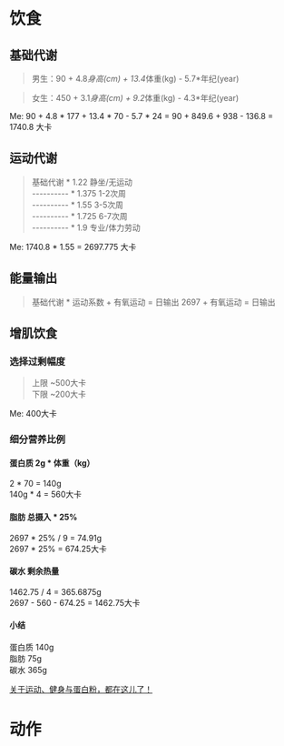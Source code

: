 # 饮食
###
## 基础代谢
> 男生：90 + 4.8*身高(cm) + 13.4*体重(kg) - 5.7*年纪(year)<br>

> 女生：450 + 3.1*身高(cm) + 9.2*体重(kg) - 4.3*年纪(year)<br>

Me: 90 + 4.8 * 177 + 13.4 * 70 - 5.7 * 24 = 90 + 849.6 + 938 - 136.8 = 1740.8 大卡<br>

## 运动代谢
> 基础代谢     *   1.22   静坐/无运动<br>
> ----------  *    1.375  1-2次周<br>
> ----------  *   1.55   3-5次周<br>
> ----------  *   1.725  6-7次周<br>
> ----------  *   1.9    专业/体力劳动<br>

Me: 1740.8 * 1.55 = 2697.775 大卡<br>

## 能量输出
> 基础代谢 * 运动系数 + 有氧运动 = 日输出
2697 + 有氧运动 = 日输出

## 增肌饮食
### 选择过剩幅度
> 上限 ~500大卡<br>
> 下限 ~200大卡<br>

Me: 400大卡

### 细分营养比例
#### 蛋白质 2g * 体重（kg）
2 * 70 = 140g<br>
140g * 4 = 560大卡<br>

#### 脂肪 总摄入 * 25%
2697 * 25% / 9 = 74.91g<br>
2697 * 25% = 674.25大卡<br>

#### 碳水 剩余热量
1462.75 / 4 = 365.6875g<br>
2697 - 560 - 674.25 = 1462.75大卡<br>

#### 小结
蛋白质 140g<br>
脂肪 75g<br>
碳水 365g<br>

[关于运动、健身与蛋白粉，都在这儿了！](https://zhuanlan.zhihu.com/p/20046496)

# 动作

